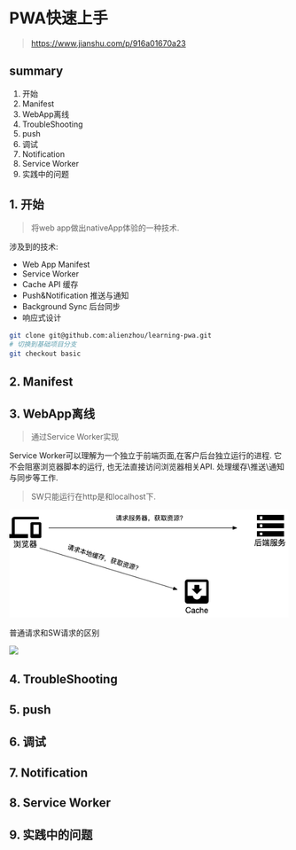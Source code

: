# PWA快速上手

> https://www.jianshu.com/p/916a01670a23

## summary

1. 开始
2. Manifest
3. WebApp离线
4. TroubleShooting
5. push
6. 调试
7. Notification
8. Service Worker
9. 实践中的问题

## 1. 开始

> 将web app做出nativeApp体验的一种技术. 

涉及到的技术:
- Web App Manifest
- Service Worker
- Cache API 缓存
- Push&Notification 推送与通知
- Background Sync 后台同步
- 响应式设计

```sh
git clone git@github.com:alienzhou/learning-pwa.git
# 切换到基础项目分支
git checkout basic
```

## 2. Manifest

## 3. WebApp离线

> 通过Service Worker实现

Service Worker可以理解为一个独立于前端页面,在客户后台独立运行的进程. 它不会阻塞浏览器脚本的运行, 也无法直接访问浏览器相关API. 处理缓存\推送\通知与同步等工作.

> SW只能运行在http是和localhost下.

![](img/sw.jpg)

普通请求和SW请求的区别

![](img/sw1.jpg)

## 4. TroubleShooting

## 5. push

## 6. 调试

## 7. Notification

## 8. Service Worker

## 9. 实践中的问题